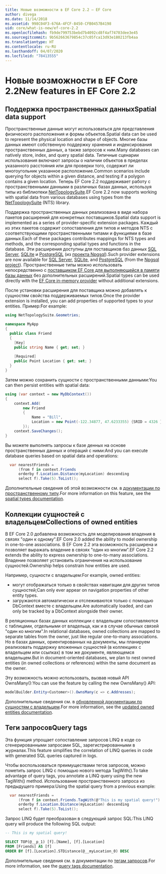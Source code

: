 ```yaml
---
title: Новые возможности в EF Core 2.2 — EF Core
author: divega
ms.date: 11/14/2018
ms.assetid: 998C04F3-676A-4FCF-8450-CFB0457B4198
uid: core/what-is-new/ef-core-2.2
ms.openlocfilehash: fb9de799753bebd7b4092cd8f4af74703dee3e45
ms.sourcegitcommit: 9b562663679854c37c05fca13d93e180213fb4aa
ms.translationtype: HT
ms.contentlocale: ru-RU
ms.lasthandoff: 04/07/2020
ms.locfileid: "78413555"
---
```

# <a name="new-features-in-ef-core-22"></a><span data-ttu-id="9d79e-102">Новые возможности в EF Core 2.2</span><span class="sxs-lookup"><span data-stu-id="9d79e-102">New features in EF Core 2.2</span></span>

## <a name="spatial-data-support"></a><span data-ttu-id="9d79e-103">Поддержка пространственных данных</span><span class="sxs-lookup"><span data-stu-id="9d79e-103">Spatial data support</span></span>

<span data-ttu-id="9d79e-104">Пространственные данные могут использоваться для представления физического расположения и формы объектов.</span><span class="sxs-lookup"><span data-stu-id="9d79e-104">Spatial data can be used to represent the physical location and shape of objects.</span></span>
<span data-ttu-id="9d79e-105">Многие базы данных имеют собственную поддержку хранения и индексирования пространственных данных, а также запросов к ним.</span><span class="sxs-lookup"><span data-stu-id="9d79e-105">Many databases can natively store, index, and query spatial data.</span></span>
<span data-ttu-id="9d79e-106">Типичные сценарии использования включают запросы о наличии объектов в пределах указанного расстояния или для проверки того, содержит ли многоугольник указанное расположение.</span><span class="sxs-lookup"><span data-stu-id="9d79e-106">Common scenarios include querying for objects within a given distance, and testing if a polygon contains a given location.</span></span>
<span data-ttu-id="9d79e-107">Теперь EF Core 2.2 поддерживает работу с пространственными данными в различных базах данных, используя типы из библиотеки [NetTopologySuite](https://github.com/NetTopologySuite/NetTopologySuite).</span><span class="sxs-lookup"><span data-stu-id="9d79e-107">EF Core 2.2 now supports working with spatial data from various databases using types from the [NetTopologySuite](https://github.com/NetTopologySuite/NetTopologySuite) (NTS) library.</span></span>

<span data-ttu-id="9d79e-108">Поддержка пространственных данных реализована в виде набора пакетов расширений для конкретных поставщиков.</span><span class="sxs-lookup"><span data-stu-id="9d79e-108">Spatial data support is implemented as a series of provider-specific extension packages.</span></span>
<span data-ttu-id="9d79e-109">Каждый из этих пакетов содержит сопоставления для типов и методов NTS с соответствующими пространственными типами и функциями в базе данных.</span><span class="sxs-lookup"><span data-stu-id="9d79e-109">Each of these packages contributes mappings for NTS types and methods, and the corresponding spatial types and functions in the database.</span></span>
<span data-ttu-id="9d79e-110">Эти расширения доступны для поставщиков баз данных [SQL Server](https://www.nuget.org/packages/Microsoft.EntityFrameworkCore.SqlServer.NetTopologySuite/), [SQLite](https://www.nuget.org/packages/Microsoft.EntityFrameworkCore.Sqlite.NetTopologySuite/) и [PostgreSQL](https://www.nuget.org/packages/Npgsql.EntityFrameworkCore.PostgreSQL.NetTopologySuite/) (из [проекта Npgsql](https://www.npgsql.org/)).</span><span class="sxs-lookup"><span data-stu-id="9d79e-110">Such provider extensions are now available for [SQL Server](https://www.nuget.org/packages/Microsoft.EntityFrameworkCore.SqlServer.NetTopologySuite/), [SQLite](https://www.nuget.org/packages/Microsoft.EntityFrameworkCore.Sqlite.NetTopologySuite/), and [PostgreSQL](https://www.nuget.org/packages/Npgsql.EntityFrameworkCore.PostgreSQL.NetTopologySuite/) (from the [Npgsql project](https://www.npgsql.org/)).</span></span>
<span data-ttu-id="9d79e-111">Пространственные типы можно использовать непосредственно с [поставщиком EF Core для выполняющейся в памяти базы данных](xref:core/providers/in-memory/index) без дополнительных расширений.</span><span class="sxs-lookup"><span data-stu-id="9d79e-111">Spatial types can be used directly with the [EF Core in-memory provider](xref:core/providers/in-memory/index) without additional extensions.</span></span>

<span data-ttu-id="9d79e-112">После установки расширения для поставщика можно добавлять к сущностям свойства поддерживаемых типов.</span><span class="sxs-lookup"><span data-stu-id="9d79e-112">Once the provider extension is installed, you can add properties of supported types to your entities.</span></span> <span data-ttu-id="9d79e-113">Пример:</span><span class="sxs-lookup"><span data-stu-id="9d79e-113">For example:</span></span>

``` csharp
using NetTopologySuite.Geometries;

namespace MyApp
{
  public class Friend
  {
    [Key]
    public string Name { get; set; }
  
    [Required]
    public Point Location { get; set; }
  }
}
```

<span data-ttu-id="9d79e-114">Затем можно сохранить сущности с пространственными данными:</span><span class="sxs-lookup"><span data-stu-id="9d79e-114">You can then persist entities with spatial data:</span></span>

``` csharp
using (var context = new MyDbContext())
{
    context.Add(
        new Friend
        {
            Name = "Bill",
            Location = new Point(-122.34877, 47.6233355) {SRID = 4326 }
        });
    context.SaveChanges();
}
```

<span data-ttu-id="9d79e-115">Вы можете выполнять запросы к базе денных на основе пространственных данных и операций с ними:</span><span class="sxs-lookup"><span data-stu-id="9d79e-115">And you can execute database queries based on spatial data and operations:</span></span>

``` csharp
  var nearestFriends =
      (from f in context.Friends
      orderby f.Location.Distance(myLocation) descending
      select f).Take(5).ToList();
```

<span data-ttu-id="9d79e-116">Дополнительные сведения об этой возможности см. в [документации по пространственному типу](xref:core/modeling/spatial).</span><span class="sxs-lookup"><span data-stu-id="9d79e-116">For more information on this feature, see the [spatial types documentation](xref:core/modeling/spatial).</span></span>

## <a name="collections-of-owned-entities"></a><span data-ttu-id="9d79e-117">Коллекции сущностей с владельцем</span><span class="sxs-lookup"><span data-stu-id="9d79e-117">Collections of owned entities</span></span>

<span data-ttu-id="9d79e-118">В EF Core 2.0 добавлена возможность для моделирования владения в связях "один к одному".</span><span class="sxs-lookup"><span data-stu-id="9d79e-118">EF Core 2.0 added the ability to model ownership in one-to-one associations.</span></span>
<span data-ttu-id="9d79e-119">В EF Core 2.2 эта возможность расширена и позволяет выражать владение в связях "один ко многим".</span><span class="sxs-lookup"><span data-stu-id="9d79e-119">EF Core 2.2 extends the ability to express ownership to one-to-many associations.</span></span>
<span data-ttu-id="9d79e-120">Владение позволяет установить ограничения на использование сущностей.</span><span class="sxs-lookup"><span data-stu-id="9d79e-120">Ownership helps constrain how entities are used.</span></span>

<span data-ttu-id="9d79e-121">Например, сущности с владельцем:</span><span class="sxs-lookup"><span data-stu-id="9d79e-121">For example, owned entities:</span></span>

- <span data-ttu-id="9d79e-122">могут отображаться только в свойствах навигации для других типов сущностей;</span><span class="sxs-lookup"><span data-stu-id="9d79e-122">Can only ever appear on navigation properties of other entity types.</span></span>
- <span data-ttu-id="9d79e-123">загружаются автоматически и отслеживаются только с помощью DbContext вместе с владельцем.</span><span class="sxs-lookup"><span data-stu-id="9d79e-123">Are automatically loaded, and can only be tracked by a DbContext alongside their owner.</span></span>

<span data-ttu-id="9d79e-124">В реляционных базах данных коллекции с владельцем сопоставляются с таблицами, отдельными от владельца, как и в случае обычных связей "один ко многим".</span><span class="sxs-lookup"><span data-stu-id="9d79e-124">In relational databases, owned collections are mapped to separate tables from the owner, just like regular one-to-many associations.</span></span>
<span data-ttu-id="9d79e-125">Но в базах данных, ориентированных на документы, мы планируем реализовать поддержку вложенных сущностей (в коллекциях с владельцем или ссылках) в том же документе, являющемся владельцем.</span><span class="sxs-lookup"><span data-stu-id="9d79e-125">But in document-oriented databases, we plan to nest owned entities (in owned collections or references) within the same document as the owner.</span></span>

<span data-ttu-id="9d79e-126">Эту возможность можно использовать, вызвав новый API OwnsMany():</span><span class="sxs-lookup"><span data-stu-id="9d79e-126">You can use the feature by calling the new OwnsMany() API:</span></span>

``` csharp
modelBuilder.Entity<Customer>().OwnsMany(c => c.Addresses);
```

<span data-ttu-id="9d79e-127">Дополнительные сведения см. в [обновленной документации по сущностям с владельцем](xref:core/modeling/owned-entities#collections-of-owned-types).</span><span class="sxs-lookup"><span data-stu-id="9d79e-127">For more information, see the [updated owned entities documentation](xref:core/modeling/owned-entities#collections-of-owned-types).</span></span>

## <a name="query-tags"></a><span data-ttu-id="9d79e-128">Теги запросов</span><span class="sxs-lookup"><span data-stu-id="9d79e-128">Query tags</span></span>

<span data-ttu-id="9d79e-129">Эта функция упрощает сопоставление запросов LINQ в коде со сгенерированными запросами SQL, зарегистрированными в журналах.</span><span class="sxs-lookup"><span data-stu-id="9d79e-129">This feature simplifies the correlation of LINQ queries in code with generated SQL queries captured in logs.</span></span>

<span data-ttu-id="9d79e-130">Чтобы воспользоваться преимуществами тегов запросов, можно пометить запрос LINQ с помощью нового метода TagWith().</span><span class="sxs-lookup"><span data-stu-id="9d79e-130">To take advantage of query tags, you annotate a LINQ query using the new TagWith() method.</span></span>
<span data-ttu-id="9d79e-131">Использование пространственного запроса из предыдущего примера:</span><span class="sxs-lookup"><span data-stu-id="9d79e-131">Using the spatial query from a previous example:</span></span>

``` csharp
  var nearestFriends =
      (from f in context.Friends.TagWith(@"This is my spatial query!")
      orderby f.Location.Distance(myLocation) descending
      select f).Take(5).ToList();
```

<span data-ttu-id="9d79e-132">Запрос LINQ будет преобразован в следующий запрос SQL:</span><span class="sxs-lookup"><span data-stu-id="9d79e-132">This LINQ query will produce the following SQL output:</span></span>

``` sql
-- This is my spatial query!

SELECT TOP(@__p_1) [f].[Name], [f].[Location]
FROM [Friends] AS [f]
ORDER BY [f].[Location].STDistance(@__myLocation_0) DESC
```

<span data-ttu-id="9d79e-133">Дополнительные сведения см. в документации по [тегам запросов](xref:core/querying/tags).</span><span class="sxs-lookup"><span data-stu-id="9d79e-133">For more information, see the [query tags documentation](xref:core/querying/tags).</span></span>
